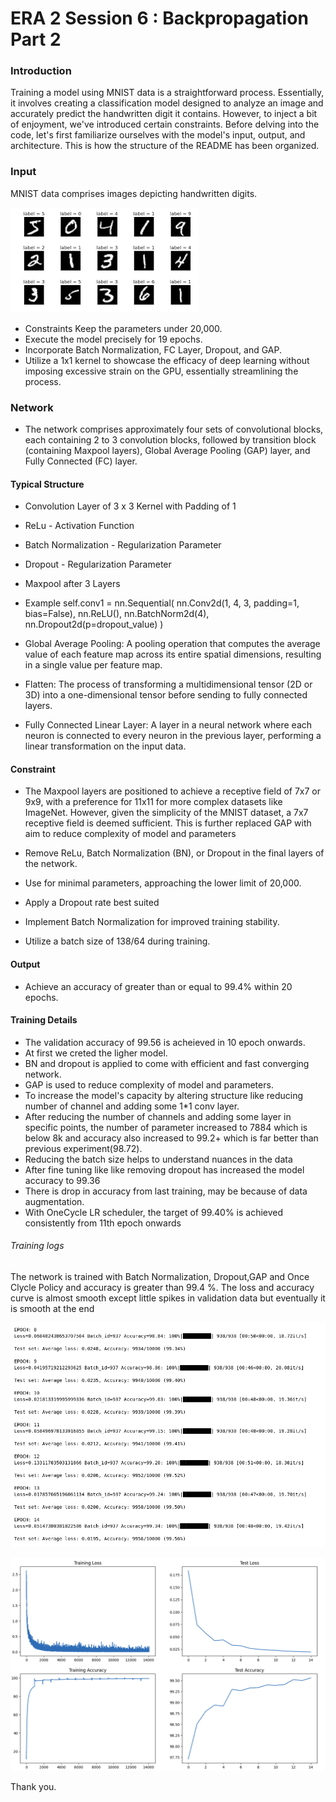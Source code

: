 # ERA 2 Session 6 : Backpropagation Part 2 

### Introduction

Training a model using MNIST data is a straightforward process. Essentially, it involves creating a classification model designed to analyze an image and accurately predict the handwritten digit it contains. However, to inject a bit of enjoyment, we've introduced certain constraints. Before delving into the code, let's first familiarize ourselves with the model's input, output, and architecture. This is how the structure of the README has been organized.

### Input
MNIST data comprises images depicting handwritten digits.

![MINIST](images/mnist.png)

- Constraints    Keep the parameters under 20,000.
- Execute the model precisely for 19 epochs.
- Incorporate Batch Normalization, FC Layer, Dropout, and GAP.
- Utilize a 1x1 kernel to showcase the efficacy of deep learning without imposing excessive strain on the GPU, essentially streamlining the process.
    
### Network 
- The network comprises approximately four sets of convolutional blocks, each containing 2 to 3 convolution blocks, followed by transition block (containing Maxpool layers), Global Average Pooling (GAP) layer, and Fully Connected (FC) layer.

#### Typical Structure 
- Convolution Layer of 3 x 3 Kernel with Padding of 1 
- ReLu - Activation Function
- Batch Normalization - Regularization Parameter
- Dropout             - Regularization Parameter 
- Maxpool after 3 Layers 

- Example 
self.conv1 = nn.Sequential(
            nn.Conv2d(1, 4, 3, padding=1, bias=False),
            nn.ReLU(),
            nn.BatchNorm2d(4),
            nn.Dropout2d(p=dropout_value)
        )

- Global Average Pooling: A pooling operation that computes the average value of each feature map across its entire spatial dimensions, resulting in a single value per feature map.

- Flatten: The process of transforming a multidimensional tensor (2D or 3D) into a one-dimensional tensor before sending to fully connected layers.

- Fully Connected Linear Layer: A layer in a neural network where each neuron is connected to every neuron in the previous layer, performing a linear transformation on the input data. 

#### Constraint
- The Maxpool layers are positioned to achieve a receptive field of 7x7 or 9x9, with a preference for 11x11 for more complex datasets like ImageNet. However, given the simplicity of the MNIST dataset, a 7x7 receptive field is deemed sufficient. This is further replaced  GAP with aim to reduce complexity of model and parameters

- Remove ReLu, Batch Normalization (BN), or Dropout in the final layers of the network.

- Use for minimal parameters, approaching the lower limit of 20,000.

- Apply a Dropout rate best suited

- Implement Batch Normalization for improved training stability.

- Utilize a batch size of 138/64 during training. 

#### Output
- Achieve an accuracy of greater than or equal to 99.4% within 20 epochs.

#### Training Details
- The validation accuracy of 99.56 is acheieved in 10 epoch onwards.
- At first we creted the ligher model.
- BN and dropout is applied to come with efficient and fast converging network.
- GAP is used to reduce complexity of model and parameters.
- To  increase the model's capacity by altering structure like reducing number of channel and adding some 1*1 conv layer. 
- After reducing the number of channels and adding some layer in specific points, the number of parameter increased to 7884 which is below 8k and accuracy also increased to 99.2+ which is far better than previous experiment(98.72).
- Reducing the batch size helps to understand nuances in the data
- After fine tuning like like removing dropout has increased the model accuracy to 99.36
- There is drop in accuracy from last training, may be because of data augmentation.
- With OneCycle LR scheduler, the target of 99.40% is achieved consistently from 11th epoch onwards 
###### Training logs 

The network is trained with Batch Normalization, Dropout,GAP and Once Clycle Policy and accuracy is greater than 99.4 %. The loss and accuracy curve is almost smooth except little spikes in validation data but eventually it is smooth at the end

![training](images/Iter10_1.png)  

![accuracy_loss](images/Iter10_2.png)


Thank you.